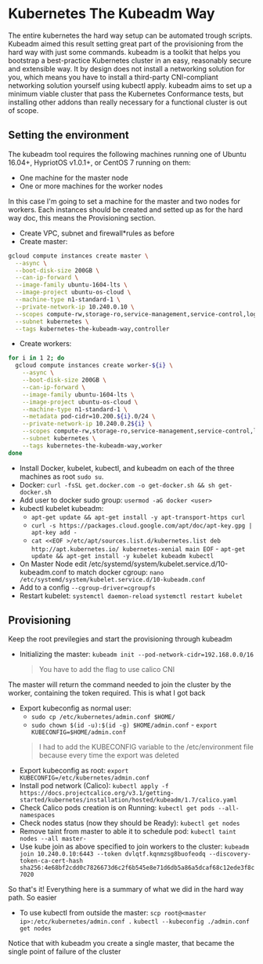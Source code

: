 # Kubernetes The Kubeadm Way

The entire kubernetes the hard way setup can be automated trough scripts. Kubeadm aimed this result setting great part of the provisioning from the hard way with just some commands.
kubeadm is a toolkit that helps you bootstrap a best-practice Kubernetes cluster in an easy, reasonably secure and extensible way.
It by design does not install a networking solution for you, which means you have to install a third-party CNI-compliant networking solution yourself using kubectl apply.
kubeadm aims to set up a minimum viable cluster that pass the Kubernetes Conformance tests, but installing other addons than really necessary for a functional cluster is out of scope.

## Setting the environment

The kubeadm tool requires the following machines running one of Ubuntu 16.04+, HypriotOS v1.0.1+, or CentOS 7 running on them:

* One machine for the master node
* One or more machines for the worker nodes

In this case I'm going to set a machine for the master and two nodes for workers.
Each instances should be created and setted up as for the hard way doc, this means the Provisioning section.

* Create VPC, subnet and firewall\*rules as before
* Create master:

```bash
gcloud compute instances create master \
  --async \
  --boot-disk-size 200GB \
  --can-ip-forward \
  --image-family ubuntu-1604-lts \
  --image-project ubuntu-os-cloud \
  --machine-type n1-standard-1 \
  --private-network-ip 10.240.0.10 \
  --scopes compute-rw,storage-ro,service-management,service-control,logging-write,monitoring \
  --subnet kubernetes \
  --tags kubernetes-the-kubeadm-way,controller
```

* Create workers:

```bash
for i in 1 2; do
  gcloud compute instances create worker-${i} \
    --async \
    --boot-disk-size 200GB \
    --can-ip-forward \
    --image-family ubuntu-1604-lts \
    --image-project ubuntu-os-cloud \
    --machine-type n1-standard-1 \
    --metadata pod-cidr=10.200.${i}.0/24 \
    --private-network-ip 10.240.0.2${i} \
    --scopes compute-rw,storage-ro,service-management,service-control,logging-write,monitoring \
    --subnet kubernetes \
    --tags kubernetes-the-kubeadm-way,worker
done
```

* Install Docker, kubelet, kubectl, and kubeadm on each of the three machines as root `sudo su`.
* Docker: `curl -fsSL get.docker.com -o get-docker.sh && sh get-docker.sh`
* Add user to docker sudo group: `usermod -aG docker <user>`
* kubectl kubelet kubeadm:
  * `apt-get update && apt-get install -y apt-transport-https curl` 
  * `curl -s https://packages.cloud.google.com/apt/doc/apt-key.gpg | apt-key add -`
  * `cat <<EOF >/etc/apt/sources.list.d/kubernetes.list deb http://apt.kubernetes.io/ kubernetes-xenial main EOF` - `apt-get update && apt-get install -y kubelet kubeadm kubectl`
* On Master Node edit /etc/systemd/system/kubelet.service.d/10-kubeadm.conf to match docker cgroup: `nano /etc/systemd/system/kubelet.service.d/10-kubeadm.conf`
* Add to a config `--cgroup-driver=cgroupfs`
* Restart kubelet: `systemctl daemon-reload` `systemctl restart kubelet`

## Provisioning

Keep the root previlegies and start the provisioning through kubeadm

* Initializing the master: `kubeadm init --pod-network-cidr=192.168.0.0/16`
  > You have to add the flag to use calico CNI

The master will return the command needed to join the cluster by the worker, containing the token required.
This is what I got back

* Export kubeconfig as normal user: 
  * `sudo cp /etc/kubernetes/admin.conf $HOME/` 
  * `sudo chown $(id -u):$(id -g) $HOME/admin.conf` - `export KUBECONFIG=$HOME/admin.conf` 
  > I had to add the KUBECONFIG variable to the /etc/environment file because every time the export was deleted
* Export kubeconfig as root: `export KUBECONFIG=/etc/kubernetes/admin.conf`
* Install pod network (Calico): `kubectl apply -f https://docs.projectcalico.org/v3.1/getting-started/kubernetes/installation/hosted/kubeadm/1.7/calico.yaml`
* Check Calico pods creation is on Running: `kubectl get pods --all-namespaces`
* Check nodes status (now they should be Ready): `kubectl get nodes`
* Remove taint from master to able it to schedule pod: `kubectl taint nodes --all master-`
* Use kube join as above specified to join workers to the cluster: `kubeadm join 10.240.0.10:6443 --token dvlqtf.kqnmzsg8buofeodq --discovery-token-ca-cert-hash sha256:4e68bf2cdd0c7826673d6c2f6b545e8e71d6db5a86a5dcaf68c12ede3f8c7020`

So that's it! Everything here is a summary of what we did in the hard way path. So easier

* To use kubectl from outside the master: `scp root@<master ip>:/etc/kubernetes/admin.conf .`
  `kubectl --kubeconfig ./admin.conf get nodes`

Notice that with kubeadm you create a single master, that became the single point of failure of the cluster
